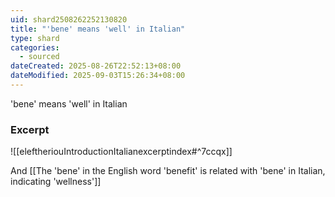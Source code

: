 ```yaml
---
uid: shard2508262252130820
title: "'bene' means 'well' in Italian"
type: shard
categories:
  - sourced
dateCreated: 2025-08-26T22:52:13+08:00
dateModified: 2025-09-03T15:26:34+08:00
---
```

'bene' means 'well' in Italian

### Excerpt
![[eleftheriouIntroductionItalianexcerptindex#^7ccqx]]

And [[The 'bene' in the English word 'benefit' is related with 'bene' in Italian, indicating 'wellness']]